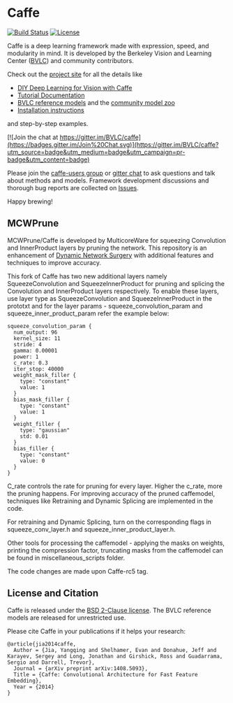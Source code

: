 # Caffe

[![Build Status](https://travis-ci.org/BVLC/caffe.svg?branch=master)](https://travis-ci.org/BVLC/caffe)
[![License](https://img.shields.io/badge/license-BSD-blue.svg)](LICENSE)

Caffe is a deep learning framework made with expression, speed, and modularity in mind.
It is developed by the Berkeley Vision and Learning Center ([BVLC](http://bvlc.eecs.berkeley.edu)) and community contributors.

Check out the [project site](http://caffe.berkeleyvision.org) for all the details like

- [DIY Deep Learning for Vision with Caffe](https://docs.google.com/presentation/d/1UeKXVgRvvxg9OUdh_UiC5G71UMscNPlvArsWER41PsU/edit#slide=id.p)
- [Tutorial Documentation](http://caffe.berkeleyvision.org/tutorial/)
- [BVLC reference models](http://caffe.berkeleyvision.org/model_zoo.html) and the [community model zoo](https://github.com/BVLC/caffe/wiki/Model-Zoo)
- [Installation instructions](http://caffe.berkeleyvision.org/installation.html)

and step-by-step examples.

[![Join the chat at https://gitter.im/BVLC/caffe](https://badges.gitter.im/Join%20Chat.svg)](https://gitter.im/BVLC/caffe?utm_source=badge&utm_medium=badge&utm_campaign=pr-badge&utm_content=badge)

Please join the [caffe-users group](https://groups.google.com/forum/#!forum/caffe-users) or [gitter chat](https://gitter.im/BVLC/caffe) to ask questions and talk about methods and models.
Framework development discussions and thorough bug reports are collected on [Issues](https://github.com/BVLC/caffe/issues).

Happy brewing!

## MCWPrune

MCWPrune/Caffe is developed by MulticoreWare for squeezing Convolution and InnerProduct layers by pruning the network. This repository is an enhancement of [Dynamic Network Surgery](https://github.com/yiwenguo/Dynamic-Network-Surgery) with additional features and techniques to improve accuracy.

This fork of Caffe has two new additional layers namely SqueezeConvolution and SqueezeInnerProduct for pruning and splicing the Convolution and InnerProduct layers respectively. To enable these layers, use layer type as  SqueezeConvolution and SqueezeInnerProduct in the prototxt and for the layer params - squeeze_convolution_param and squeeze_inner_product_param refer the example below: 
  ~~~~
  squeeze_convolution_param {
    num_output: 96
    kernel_size: 11
    stride: 4
    gamma: 0.00001
    power: 1
    c_rate: 0.3
    iter_stop: 40000
    weight_mask_filler {
      type: "constant"
      value: 1
    }
    bias_mask_filler {
      type: "constant"
      value: 1
    }
    weight_filler {
      type: "gaussian"
      std: 0.01
    }
    bias_filler {
      type: "constant"
      value: 0
    }
  }
~~~~

C_rate controls the rate for pruning for every layer. Higher the c_rate, more the pruning happens.
For improving accuracy of the pruned caffemodel, techniques like Retraining and Dynamic Splicing are implemented in the code.

 For retraining and Dynamic Splicing, turn on the corresponding flags in squeeze_conv_layer.h and squeeze_inner_product_layer.h. 
 
Other tools for processing the caffemodel - applying the masks on weights, printing the compression factor, truncating masks from the caffemodel can be found in miscellaneous_scripts folder.

The code changes are made upon Caffe-rc5 tag.


## License and Citation

Caffe is released under the [BSD 2-Clause license](https://github.com/BVLC/caffe/blob/master/LICENSE).
The BVLC reference models are released for unrestricted use.

Please cite Caffe in your publications if it helps your research:

    @article{jia2014caffe,
      Author = {Jia, Yangqing and Shelhamer, Evan and Donahue, Jeff and Karayev, Sergey and Long, Jonathan and Girshick, Ross and Guadarrama, Sergio and Darrell, Trevor},
      Journal = {arXiv preprint arXiv:1408.5093},
      Title = {Caffe: Convolutional Architecture for Fast Feature Embedding},
      Year = {2014}
    }
